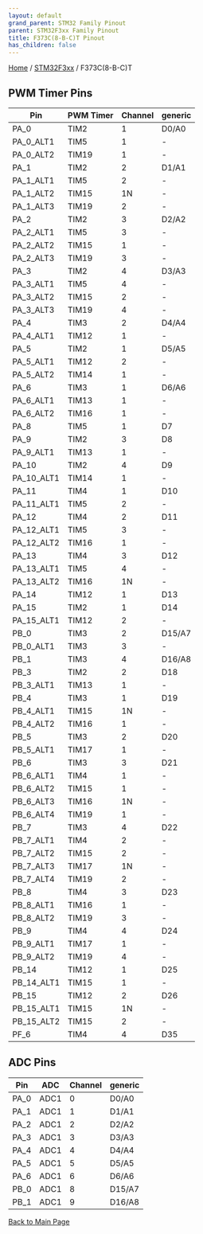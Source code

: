 ```yaml
---
layout: default
grand_parent: STM32 Family Pinout
parent: STM32F3xx Family Pinout
title: F373C(8-B-C)T Pinout
has_children: false
---
```


[Home](../../index) / [STM32F3xx](../index) / F373C(8-B-C)T

## PWM Timer Pins

| Pin | PWM Timer | Channel | generic |
| --- | --- | --- | --- |
| PA_0 | TIM2 | 1 | D0/A0 |
| PA_0_ALT1 | TIM5 | 1 | - |
| PA_0_ALT2 | TIM19 | 1 | - |
| PA_1 | TIM2 | 2 | D1/A1 |
| PA_1_ALT1 | TIM5 | 2 | - |
| PA_1_ALT2 | TIM15 | 1N | - |
| PA_1_ALT3 | TIM19 | 2 | - |
| PA_2 | TIM2 | 3 | D2/A2 |
| PA_2_ALT1 | TIM5 | 3 | - |
| PA_2_ALT2 | TIM15 | 1 | - |
| PA_2_ALT3 | TIM19 | 3 | - |
| PA_3 | TIM2 | 4 | D3/A3 |
| PA_3_ALT1 | TIM5 | 4 | - |
| PA_3_ALT2 | TIM15 | 2 | - |
| PA_3_ALT3 | TIM19 | 4 | - |
| PA_4 | TIM3 | 2 | D4/A4 |
| PA_4_ALT1 | TIM12 | 1 | - |
| PA_5 | TIM2 | 1 | D5/A5 |
| PA_5_ALT1 | TIM12 | 2 | - |
| PA_5_ALT2 | TIM14 | 1 | - |
| PA_6 | TIM3 | 1 | D6/A6 |
| PA_6_ALT1 | TIM13 | 1 | - |
| PA_6_ALT2 | TIM16 | 1 | - |
| PA_8 | TIM5 | 1 | D7 |
| PA_9 | TIM2 | 3 | D8 |
| PA_9_ALT1 | TIM13 | 1 | - |
| PA_10 | TIM2 | 4 | D9 |
| PA_10_ALT1 | TIM14 | 1 | - |
| PA_11 | TIM4 | 1 | D10 |
| PA_11_ALT1 | TIM5 | 2 | - |
| PA_12 | TIM4 | 2 | D11 |
| PA_12_ALT1 | TIM5 | 3 | - |
| PA_12_ALT2 | TIM16 | 1 | - |
| PA_13 | TIM4 | 3 | D12 |
| PA_13_ALT1 | TIM5 | 4 | - |
| PA_13_ALT2 | TIM16 | 1N | - |
| PA_14 | TIM12 | 1 | D13 |
| PA_15 | TIM2 | 1 | D14 |
| PA_15_ALT1 | TIM12 | 2 | - |
| PB_0 | TIM3 | 2 | D15/A7 |
| PB_0_ALT1 | TIM3 | 3 | - |
| PB_1 | TIM3 | 4 | D16/A8 |
| PB_3 | TIM2 | 2 | D18 |
| PB_3_ALT1 | TIM13 | 1 | - |
| PB_4 | TIM3 | 1 | D19 |
| PB_4_ALT1 | TIM15 | 1N | - |
| PB_4_ALT2 | TIM16 | 1 | - |
| PB_5 | TIM3 | 2 | D20 |
| PB_5_ALT1 | TIM17 | 1 | - |
| PB_6 | TIM3 | 3 | D21 |
| PB_6_ALT1 | TIM4 | 1 | - |
| PB_6_ALT2 | TIM15 | 1 | - |
| PB_6_ALT3 | TIM16 | 1N | - |
| PB_6_ALT4 | TIM19 | 1 | - |
| PB_7 | TIM3 | 4 | D22 |
| PB_7_ALT1 | TIM4 | 2 | - |
| PB_7_ALT2 | TIM15 | 2 | - |
| PB_7_ALT3 | TIM17 | 1N | - |
| PB_7_ALT4 | TIM19 | 2 | - |
| PB_8 | TIM4 | 3 | D23 |
| PB_8_ALT1 | TIM16 | 1 | - |
| PB_8_ALT2 | TIM19 | 3 | - |
| PB_9 | TIM4 | 4 | D24 |
| PB_9_ALT1 | TIM17 | 1 | - |
| PB_9_ALT2 | TIM19 | 4 | - |
| PB_14 | TIM12 | 1 | D25 |
| PB_14_ALT1 | TIM15 | 1 | - |
| PB_15 | TIM12 | 2 | D26 |
| PB_15_ALT1 | TIM15 | 1N | - |
| PB_15_ALT2 | TIM15 | 2 | - |
| PF_6 | TIM4 | 4 | D35 |


## ADC Pins

| Pin | ADC | Channel | generic |
| --- | --- | --- | --- |
| PA_0 | ADC1 | 0 | D0/A0 |
| PA_1 | ADC1 | 1 | D1/A1 |
| PA_2 | ADC1 | 2 | D2/A2 |
| PA_3 | ADC1 | 3 | D3/A3 |
| PA_4 | ADC1 | 4 | D4/A4 |
| PA_5 | ADC1 | 5 | D5/A5 |
| PA_6 | ADC1 | 6 | D6/A6 |
| PB_0 | ADC1 | 8 | D15/A7 |
| PB_1 | ADC1 | 9 | D16/A8 |


[Back to Main Page](../../index)